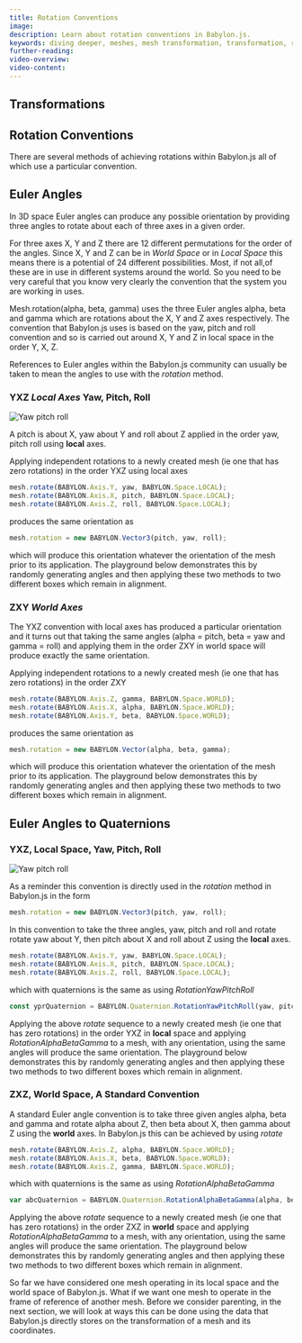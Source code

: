 ```yaml
---
title: Rotation Conventions
image: 
description: Learn about rotation conventions in Babylon.js.
keywords: diving deeper, meshes, mesh transformation, transformation, rotations, rotation conventions
further-reading:
video-overview:
video-content:
---
```



## Transformations
## Rotation Conventions

There are several methods of achieving rotations within Babylon.js all of which use a particular convention.


## Euler Angles

In 3D space Euler angles can produce any possible orientation by providing three angles to rotate about each of three axes in a given order.  

For three axes X, Y and Z there are 12 different permutations for the order of the angles. Since X, Y and Z can be in *World Space* or in *Local Space* this means there is a potential of 24 different possibilities. Most, if not all,of these are in use in different systems around the world. So you need to be very careful that you know very clearly the convention that the system you are working in uses.

Mesh.rotation(alpha, beta, gamma) uses the three Euler angles alpha, beta and gamma which are rotations about the X, Y and Z axes respectively. The convention that Babylon.js uses is based on the yaw, pitch and roll convention and so is carried out around X, Y and Z in local space in the order Y, X, Z.

References to Euler angles within the Babylon.js community can usually be taken to mean the angles to use with the _rotation_ method.

### YXZ *Local Axes* Yaw, Pitch, Roll

![Yaw pitch roll](/img/how_to/Mesh/yawpitchroll.jpg)

A pitch is about X, yaw about Y and roll about Z applied in the order yaw, pitch roll using **local** axes.

Applying independent rotations to a newly created mesh (ie one that has zero rotations) in the order YXZ using local axes

```javascript
mesh.rotate(BABYLON.Axis.Y, yaw, BABYLON.Space.LOCAL);
mesh.rotate(BABYLON.Axis.X, pitch, BABYLON.Space.LOCAL);
mesh.rotate(BABYLON.Axis.Z, roll, BABYLON.Space.LOCAL);
```

produces the same orientation as 

```javascript
mesh.rotation = new BABYLON.Vector3(pitch, yaw, roll);
```

which will produce this orientation whatever the orientation of the mesh prior to its application. The playground below demonstrates this by randomly generating angles and then applying these two methods to two different boxes which remain in alignment.

<Playground id="#1ST43U#50" title="YXZ Yaw, Pitch, Roll" description="Simple example of YXZ Yaw, Pitch, Roll."/>

### ZXY *World Axes*

The YXZ convention with local axes has produced a particular orientation and it turns out that taking the same angles (alpha = pitch, beta = yaw and gamma = roll) and applying them in the order ZXY in world space will produce exactly the same orientation.

Applying independent rotations to a newly created mesh (ie one that has zero rotations) in the order ZXY

```javascript
mesh.rotate(BABYLON.Axis.Z, gamma, BABYLON.Space.WORLD);
mesh.rotate(BABYLON.Axis.X, alpha, BABYLON.Space.WORLD);
mesh.rotate(BABYLON.Axis.Y, beta, BABYLON.Space.WORLD);
```

produces the same orientation as 

```javascript
mesh.rotation = new BABYLON.Vector(alpha, beta, gamma);
```

which will produce this orientation whatever the orientation of the mesh prior to its application. The playground below demonstrates this by randomly generating angles and then applying these two methods to two different boxes which remain in alignment.

<Playground id="#1ST43U#52" title="ZXY Example" description="Simple example of ZXY rotation."/>



## Euler Angles to Quaternions

### YXZ, Local Space, Yaw, Pitch, Roll

![Yaw pitch roll](/img/how_to/Mesh/yawpitchroll.jpg)

As a reminder this convention is directly used in the _rotation_ method in Babylon.js in the form

```javascript
mesh.rotation = new BABYLON.Vector3(pitch, yaw, roll);
```

In this convention to take the three angles, yaw, pitch and roll and rotate rotate yaw about Y, then pitch about X and roll about Z using the **local** axes.

```javascript
mesh.rotate(BABYLON.Axis.Y, yaw, BABYLON.Space.LOCAL);
mesh.rotate(BABYLON.Axis.X, pitch, BABYLON.Space.LOCAL);
mesh.rotate(BABYLON.Axis.Z, roll, BABYLON.Space.LOCAL);
```

which with quaternions is the same as using _RotationYawPitchRoll_

```javascript
const yprQuaternion = BABYLON.Quaternion.RotationYawPitchRoll(yaw, pitch, roll);
``` 
Applying the above  _rotate_ sequence to a newly created mesh (ie one that has zero rotations) in the order YXZ in **local** space and applying _RotationAlphaBetaGamma_ to a mesh, with any orientation, using the same angles will produce the same orientation. The playground below demonstrates this by randomly generating angles and then applying these two methods to two different boxes which remain in alignment.

<Playground id="#1ST43U#54" title="Yaw Pitch Roll to Quaternion" description="Simple example of converting yaw, pitch, and roll to quaternion."/>

### ZXZ, World Space, A Standard Convention 

A standard Euler angle convention is to take three given angles alpha, beta and gamma and rotate alpha about Z, then beta about X, then gamma about Z using the **world** axes. In Babylon.js this can be achieved by using _rotate_

```javascript
mesh.rotate(BABYLON.Axis.Z, alpha, BABYLON.Space.WORLD);
mesh.rotate(BABYLON.Axis.X, beta, BABYLON.Space.WORLD);
mesh.rotate(BABYLON.Axis.Z, gamma, BABYLON.Space.WORLD);
```

which with quaternions is the same as using  _RotationAlphaBetaGamma_

```javascript
var abcQuaternion = BABYLON.Quaternion.RotationAlphaBetaGamma(alpha, beta, gamma);
```

Applying the above  _rotate_ sequence to a newly created mesh (ie one that has zero rotations) in the order ZXZ in **world** space and applying _RotationAlphaBetaGamma_ to a mesh, with any orientation, using the same angles will produce the same orientation. The playground below demonstrates this by randomly generating angles and then applying these two methods to two different boxes which remain in alignment.

<Playground id="#1ST43U#53" title="ZXZ To Quaternion" description="Simple example of converting ZXZ to quaternion."/>


So far we have considered one mesh operating in its local space and the world space of Babylon.js. What if we want one mesh to operate in the frame of reference of another mesh. Before we consider parenting, in the next section, we will look at ways this can be done using the data that Babylon.js directly stores on the transformation of a mesh and its coordinates.